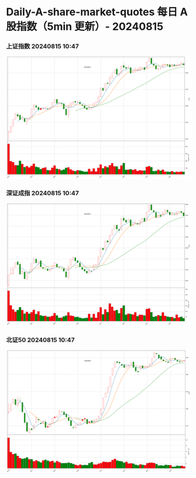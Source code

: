 
# Daily-A-share-market-quotes 每日 A 股指数（5min 更新）- 20240815

### 上证指数 20240815 10:47
![](./fig/2024/8/20240815-sh000001.png)

### 深证成指 20240815 10:47
![](./fig/2024/8/20240815-sz399001.png)

### 北证50 20240815 10:47
![](./fig/2024/8/20240815-bj899050.png)

